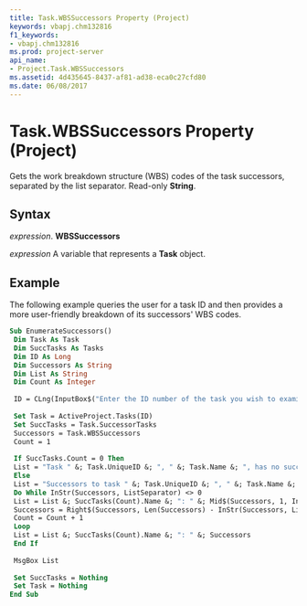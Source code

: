 ```yaml
---
title: Task.WBSSuccessors Property (Project)
keywords: vbapj.chm132816
f1_keywords:
- vbapj.chm132816
ms.prod: project-server
api_name:
- Project.Task.WBSSuccessors
ms.assetid: 4d435645-8437-af81-ad38-eca0c27cfd80
ms.date: 06/08/2017
---
```



# Task.WBSSuccessors Property (Project)

Gets the work breakdown structure (WBS) codes of the task successors, separated by the list separator. Read-only  **String**.


## Syntax

 _expression_. **WBSSuccessors**

 _expression_ A variable that represents a **Task** object.


## Example

The following example queries the user for a task ID and then provides a more user-friendly breakdown of its successors' WBS codes.


```vb
Sub EnumerateSuccessors() 
 Dim Task As Task 
 Dim SuccTasks As Tasks 
 Dim ID As Long 
 Dim Successors As String 
 Dim List As String 
 Dim Count As Integer 
 
 ID = CLng(InputBox$("Enter the ID number of the task you wish to examine:")) 
 
 Set Task = ActiveProject.Tasks(ID) 
 Set SuccTasks = Task.SuccessorTasks 
 Successors = Task.WBSSuccessors 
 Count = 1 
 
 If SuccTasks.Count = 0 Then 
 List = "Task " &; Task.UniqueID &; ", " &; Task.Name &; ", has no successors." 
 Else 
 List = "Successors to task " &; Task.UniqueID &; ", " &; Task.Name &; ":" &; vbCrLf &; vbCrLf 
 Do While InStr(Successors, ListSeparator) <> 0 
 List = List &; SuccTasks(Count).Name &; ": " &; Mid$(Successors, 1, InStr(Successors, ListSeparator) - 1) &; vbCrLf 
 Successors = Right$(Successors, Len(Successors) - InStr(Successors, ListSeparator)) 
 Count = Count + 1 
 Loop 
 List = List &; SuccTasks(Count).Name &; ": " &; Successors 
 End If 
 
 MsgBox List 
 
 Set SuccTasks = Nothing 
 Set Task = Nothing 
End Sub
```


